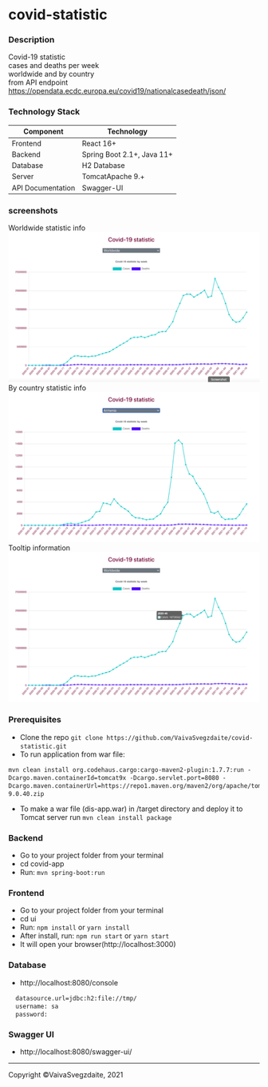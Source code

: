 # covid-statistic

### Description
Covid-19 statistic   
cases and deaths per week  
worldwide and by country  
from API endpoint https://opendata.ecdc.europa.eu/covid19/nationalcasedeath/json/  

### Technology Stack
Component         | Technology
---               | ---
Frontend          | React 16+ 
Backend           | Spring Boot 2.1+, Java 11+
Database          | H2 Database
Server            | TomcatApache 9.+
API Documentation | Swagger-UI

### screenshots
Worldwide statistic info
![Home Page - worldwide statistic](readme-img/worldwide.png)
By country statistic info
![By country statistic](readme-img/byCountry.png)
Tooltip information
![Tooltip information ](readme-img/tooltip.png)

### Prerequisites
-  Clone the repo `git clone https://github.com/VaivaSvegzdaite/covid-statistic.git`
-  To run application from war file:
```
mvn clean install org.codehaus.cargo:cargo-maven2-plugin:1.7.7:run -Dcargo.maven.containerId=tomcat9x -Dcargo.servlet.port=8080 -Dcargo.maven.containerUrl=https://repo1.maven.org/maven2/org/apache/tomcat/tomcat/9.0.40/tomcat-9.0.40.zip
```
- To make a war file (dis-app.war) in /target directory and deploy it to Tomcat server run `mvn clean install package` 

### Backend
- Go to your project folder from your terminal
- cd covid-app
- Run: `mvn spring-boot:run`

### Frontend
- Go to your project folder from your terminal
- cd ui
- Run: `npm install` or `yarn install`
- After install, run: `npm run start` or `yarn start`
- It will open your browser(http://localhost:3000)

### Database 
- http://localhost:8080/console
```
  datasource.url=jdbc:h2:file://tmp/
  username: sa
  password:
```

### Swagger UI
- http://localhost:8080/swagger-ui/

***
Copyright ©VaivaSvegzdaite, 2021
